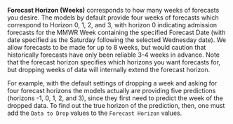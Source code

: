**Forecast Horizon (Weeks)** corresponds to how many weeks of forecasts you desire. The models by default provide four weeks of forecasts which correspond to Horizon 0, 1, 2, and 3, with horizon 0 indicating admission forecasts for the MMWR Week containing the specified Forecast Date (with date specified as the Saturday following the selected Wednesday date). We allow forecasts to be made for up to 8 weeks, but would caution that historically forecasts have only been reliable 3-4 weeks in advance. Note that the forecast horizon specifies which horizons you want forecasts for, but dropping weeks of data will internally extend the forecast horizon. 

For example, with the default settings of dropping a week and asking for four forecast horizons the models actually are providing five predictions (horizons -1, 0, 1, 2, and 3), since they first need to predict the week of the dropped data. To find out the true horizon of the prediction, then, one must add the `Data to Drop` values to the `Forecast Horizon` values.